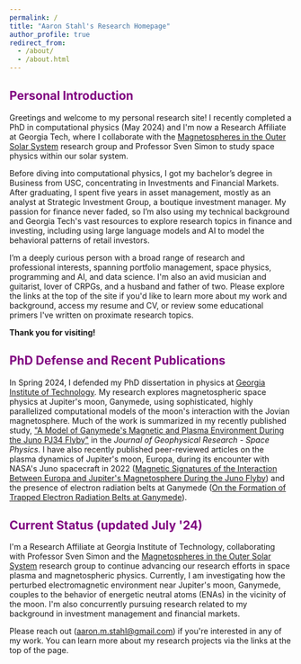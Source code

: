 ```yaml
---
permalink: /
title: "Aaron Stahl's Research Homepage"
author_profile: true
redirect_from: 
  - /about/
  - /about.html
---
```


## <span style="color: purple;"> Personal Introduction </span>
Greetings and welcome to my personal research site! I recently completed a PhD in computational physics (May 2024) and I'm now a Research Affiliate at Georgia Tech, where I collaborate with the [Magnetospheres in the Outer Solar System](https://svensimon.gatech.edu/) research group and Professor Sven Simon to study space physics within our solar system. 

Before diving into computational physics, I got my bachelor’s degree in Business from USC, concentrating in Investments and Financial Markets. After graduating, I spent five years in asset management, mostly as an analyst at Strategic Investment Group, a boutique investment manager. My passion for finance never faded, so I’m also using my technical background and Georgia Tech's vast resources to explore research topics in finance and investing, including using large language models and AI to model the behavioral patterns of retail investors. 

I’m a deeply curious person with a broad range of research and professional interests, spanning portfolio management, space physics, programming and AI, and data science. I'm also an avid musician and guitarist, lover of CRPGs, and a husband and father of two. Please explore the links at the top of the site if you'd like to learn more about my work and background, access my resume and CV, or review some educational primers I've written on proximate research topics. 

**Thank you for visiting!**

## <span style="color: purple;"> PhD Defense and Recent Publications </span>
In Spring 2024, I defended my PhD dissertation in physics at [Georgia Institute of Technology](https://grad.gatech.edu/events/phd-defense-aaron-stahl). My research explores magnetospheric space physics at Jupiter's moon, Ganymede, using sophisticated, highly parallelized computational models of the moon's interaction with the Jovian magnetosphere. Much of the work is summarized in my recently published study, ["A Model of Ganymede's Magnetic and Plasma Environment During the Juno PJ34 Flyby"](https://agupubs.onlinelibrary.wiley.com/doi/full/10.1029/2023JA032113) in the _Journal of Geophysical Research - Space Physics_. I have also recently published peer-reviewed articles on the plasma dynamics of Jupiter's moon, Europa, during its encounter with NASA's Juno spacecraft in 2022 ([Magnetic Signatures of the Interaction Between Europa and Jupiter's Magnetosphere During the Juno Flyby](https://agupubs.onlinelibrary.wiley.com/doi/10.1029/2023GL106810)) and the presence of electron radiation belts at Ganymede ([On the Formation of Trapped Electron Radiation Belts at Ganymede](https://agupubs.onlinelibrary.wiley.com/doi/full/10.1029/2024GL109058)).

## <span style="color: purple;"> Current Status (updated July '24) </span>
I'm a Research Affiliate at Georgia Institute of Technology, collaborating with Professor Sven Simon and the [Magnetospheres in the Outer Solar System](https://svensimon.gatech.edu/) research group to continue advancing our research efforts in space plasma and magnetospheric physics. Currently, I am investigating how the perturbed electromagnetic environment near Jupiter's moon, Ganymede, couples to the behavior of energetic neutral atoms (ENAs) in the vicinity of the moon. I'm also concurrently pursuing research related to my background in investment management and financial markets.

Please reach out ([aaron.m.stahl@gmail.com](mailto:aaron.m.stahl@gmail.com)) if you're interested in any of my work. You can learn more about my research projects via the links at the top of the page.
